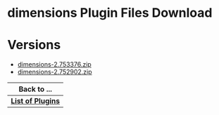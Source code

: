 
dimensions Plugin Files Download
================================

# Versions

- [dimensions-2.753376.zip](https://raw.githubusercontent.com/osmsnbey/todelete2/main/files/UCB/dimensions/dimensions-2.753376.zip)
- [dimensions-2.752902.zip](https://raw.githubusercontent.com/osmsnbey/todelete2/main/files/UCB/dimensions/dimensions-2.752902.zip)

|Back to ...|
| :---: |
|[**List of Plugins**](../../index.md)|
